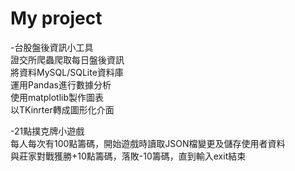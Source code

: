 # My project

-台股盤後資訊小工具  
證交所爬蟲爬取每日盤後資訊  
將資料MySQL/SQLite資料庫  
運用Pandas進行數據分析  
使用matplotlib製作圖表  
以TKinrter轉成圖形化介面  

-21點撲克牌小遊戲  
每人每次有100點籌碼，開始遊戲時讀取JSON檔變更及儲存使用者資料  
與莊家對戰獲勝+10點籌碼，落敗-10籌碼，直到輸入exit結束  

